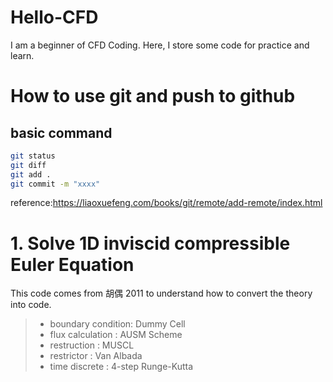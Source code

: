 # Hello-CFD
I am a beginner of CFD Coding. Here, I store some code for practice and learn. 

# How to use git and push to github
basic command
---
```bash
git status 
git diff
git add .
git commit -m "xxxx"
```
reference:https://liaoxuefeng.com/books/git/remote/add-remote/index.html

# 1. Solve 1D inviscid compressible Euler Equation
This code comes from 胡偶 2011 to understand how to convert the theory into code. 
> * boundary condition: Dummy Cell
> * flux calculation  : AUSM Scheme
> * restruction       : MUSCL 
> * restrictor        :	Van Albada
> * time discrete     :	4-step Runge-Kutta
